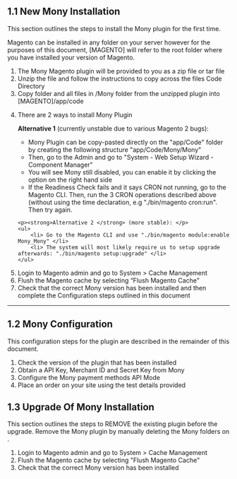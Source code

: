 <h2> 1.1 New Mony Installation </h2>
<p>This section outlines the steps to install the Mony plugin for the first time.</p>

<p> Magento can be installed in any folder on your server however for the purposes of this document, [MAGENTO] will refer to the root folder where you have installed your version of Magento. </p>

<ol>
<li> The Mony Magento plugin will be provided to you as a zip file or tar file </li>
<li> Unzip the file and follow the instructions to copy across the files Code Directory </li>
<li> Copy folder and all files in /Mony folder from the unzipped plugin into [MAGENTO]/app/code </li>
<li>
	<p>There are 2 ways to install Mony Plugin</p>
	<p> <strong>Alternative 1</strong> (currently unstable due to various Magento 2 bugs): </p>
	<ul>
		<li> Mony Plugin can be copy-pasted directly on the "app/Code" folder by creating the following structure "app/Code/Mony/Mony"</li>
		<li> Then, go to the Admin and go to "System - Web Setup Wizard - Component Manager"</li>
		<li> You will see Mony still disabled, you can enable it by clicking the option on the right hand side</li>
		<li> If the Readiness Check fails and it says CRON not running, go to the Magento CLI.
		 Then, run the 3 CRON operations described above (without using the time declaration, e.g "./bin/magento cron:run". Then try again.
		</li>
	</ul>

	<p><strong>Alternative 2 </strong> (more stable): </p>
	<ul>
		<li> Go to the Magento CLI and use "./bin/magento module:enable Mony_Mony" </li>
		<li> The system will most likely require us to setup upgrade afterwards: "./bin/magento setup:upgrade" </li>
	</ul>
</li>
<li> Login to Magento admin and go to System > Cache Management </li>
<li> Flush the Magento cache by selecting “Flush Magento Cache” </li>
<li> Check that the correct Mony version has been installed and then complete the Configuration steps outlined in this document </li>
</ol>

<hr/>

<h2> 1.2 Mony Configuration </h2>
<p> This configuration steps for the plugin are described in the remainder of this document. </p>

<ol>
<li> Check the version of the plugin that has been installed </li>
<li> Obtain a API Key, Merchant ID and Secret Key from Mony </li>
<li> Configure the Mony payment methods API Mode </li>
<li> Place an order on your site using the test details provided </li>
</ol>

<h2> 1.3 Upgrade Of Mony Installation </h2>
<p> This section outlines the steps to REMOVE the existing plugin before the upgrade.
Remove the Mony plugin by manually deleting the Mony folders on . </p>
<ol>
<li> Login to Magento admin and go to System > Cache Management </li>
<li> Flush the Magento cache by selecting "Flush Magento Cache" </li> 
<li> Check that the correct Mony version has been installed </li>
</ol>
